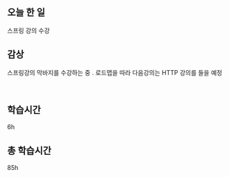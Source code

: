 ## 오늘 한 일

스프링 강의 수강 


## 감상

스프링강의 막바지를 수강하는 중 . 로드맵을 따라 다음강의는 HTTP 강의를 들을 예정

<br>


## 학습시간

6h <br>
## 총 학습시간

85h
